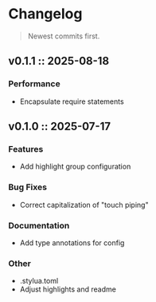 # Changelog

> Newest commits first.

## v0.1.1 :: 2025-08-18

### Performance

- Encapsulate require statements

## v0.1.0 :: 2025-07-17

### Features

- Add highlight group configuration

### Bug Fixes

- Correct capitalization of "touch piping"

### Documentation

- Add type annotations for config

### Other

- .stylua.toml
- Adjust highlights and readme

